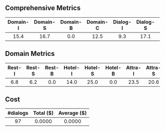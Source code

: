 ## Comprehensive Metrics
| Domain-I | Domain-S | Domain-B | Domain-C | Dialog-I | Dialog-S | Dialog-B | Dialog-C |
| :---: | :---: | :---: | :---: | :---: | :---: | :---: | :---: |
| 15.4 | 16.7 | 0.0 | 12.5 | 9.3 | 17.1 | 0.0 | 9.3 |

## Domain Metrics
| Rest-I | Rest-S | Rest-B | Hotel-I | Hotel-S | Hotel-B | Attra-I | Attra-S | Attra-B | Train-I | Train-S | Train-B | Taxi-I | Taxi-S | Taxi-B |
| :---: | :---: | :---: | :---: | :---: | :---: | :---: | :---: | :---: | :---: | :---: | :---: | :---: | :---: | :---: |
| 6.8 | 6.2 | 0.0 | 14.0 | 25.0 | 0.0 | 23.5 | 20.6 | -- | 8.5 | 15.4 | 0.0 | 40.0 | -- | 15.0 |

## Cost
| #dialogs | Total ($) | Average ($) |
| :---: | :---: | :---: |
| 97 | 0.0000 | 0.0000 |
